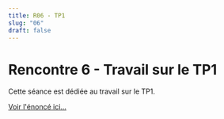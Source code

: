 ```yaml
---
title: R06 - TP1
slug: "06"
draft: false
---
```


# Rencontre 6 - Travail sur le TP1

Cette séance est dédiée au travail sur le TP1. 

[Voir l'énoncé ici...](../tp/tp1.md)
